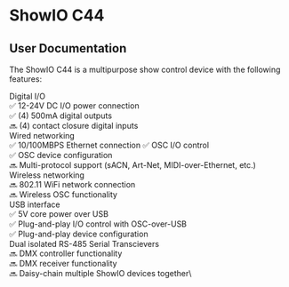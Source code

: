 # ShowIO C44
## User Documentation

The ShowIO C44 is a multipurpose show control device with the following features:

Digital I/O\
  ✅ 12-24V DC I/O power connection\
  ✅ (4) 500mA digital outputs\
  🔜 (4) contact closure digital inputs\
Wired networking\
  ✅ 10/100MBPS Ethernet connection
  ✅ OSC I/O control\
  ✅ OSC device configuration\
  🔜 Multi-protocol support (sACN, Art-Net, MIDI-over-Ethernet, etc.)\
Wireless networking\
  🔜 802.11 WiFi network connection\
  🔜 Wireless OSC functionality\
USB interface\
  ✅ 5V core power over USB\
  ✅ Plug-and-play I/O control with OSC-over-USB\
  ✅ Plug-and-play device configuration\
Dual isolated RS-485 Serial Transcievers\
  🔜 DMX controller functionality\
  🔜 DMX receiver functionality\
  🔜 Daisy-chain multiple ShowIO devices together\
